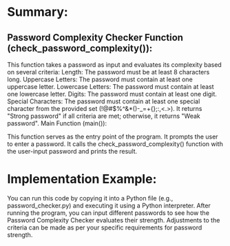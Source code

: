 # Summary:
## Password Complexity Checker Function (check_password_complexity()):

This function takes a password as input and evaluates its complexity based on several criteria:
Length: The password must be at least 8 characters long.
Uppercase Letters: The password must contain at least one uppercase letter.
Lowercase Letters: The password must contain at least one lowercase letter.
Digits: The password must contain at least one digit.
Special Characters: The password must contain at least one special character from the provided set (!@#$%^&*()\-_=+{};:,<.>).
It returns "Strong password" if all criteria are met; otherwise, it returns "Weak password".
Main Function (main()):

This function serves as the entry point of the program.
It prompts the user to enter a password.
It calls the check_password_complexity() function with the user-input password and prints the result.


# Implementation Example:
You can run this code by copying it into a Python file (e.g., password_checker.py) and executing it using a Python interpreter. After running the program, you can input different passwords to see how the Password Complexity Checker evaluates their strength. Adjustments to the criteria can be made as per your specific requirements for password strength.
